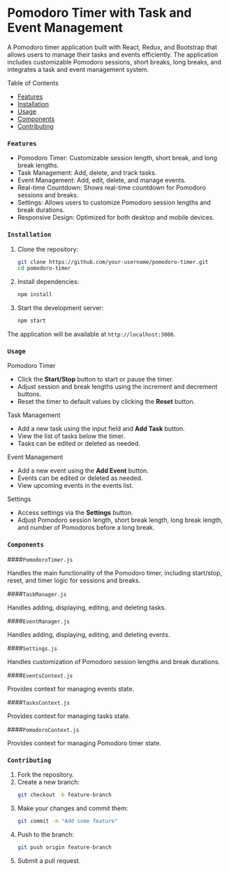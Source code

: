 # Pomodoro Timer with Task and Event Management

A Pomodoro timer application built with React, Redux, and Bootstrap that allows users to manage their tasks and events efficiently. The application includes customizable Pomodoro sessions, short breaks, long breaks, and integrates a task and event management system.

Table of Contents

- [Features](#features)
- [Installation](#installation)
- [Usage](#usage)
- [Components](#components)
- [Contributing](#contributing)

### `Features`

- Pomodoro Timer: Customizable session length, short break, and long break lengths.
- Task Management: Add, delete, and track tasks.
- Event Management: Add, edit, delete, and manage events.
- Real-time Countdown: Shows real-time countdown for Pomodoro sessions and breaks.
- Settings: Allows users to customize Pomodoro session lengths and break durations.
- Responsive Design: Optimized for both desktop and mobile devices.

### `Installation`

1. Clone the repository:
    ```bash
    git clone https://github.com/your-username/pomodoro-timer.git
    cd pomodoro-timer
    ```

2. Install dependencies:
    ```bash
    npm install
    ```

3. Start the development server:
    ```bash
    npm start
    ```

The application will be available at `http://localhost:3000`.

### `Usage`

Pomodoro Timer

- Click the **Start/Stop** button to start or pause the timer.
- Adjust session and break lengths using the increment and decrement buttons.
- Reset the timer to default values by clicking the **Reset** button.

Task Management

- Add a new task using the input field and **Add Task** button.
- View the list of tasks below the timer.
- Tasks can be edited or deleted as needed.

Event Management

- Add a new event using the **Add Event** button.
- Events can be edited or deleted as needed.
- View upcoming events in the events list.

Settings

- Access settings via the **Settings** button.
- Adjust Pomodoro session length, short break length, long break length, and number of Pomodoros before a long break.

### `Components`

####`PomodoroTimer.js`

Handles the main functionality of the Pomodoro timer, including start/stop, reset, and timer logic for sessions and breaks.

####`TaskManager.js`

Handles adding, displaying, editing, and deleting tasks.

####`EventManager.js`

Handles adding, displaying, editing, and deleting events.

####`Settings.js`

Handles customization of Pomodoro session lengths and break durations.

####`EventsContext.js`

Provides context for managing events state.

####`TasksContext.js`

Provides context for managing tasks state.

####`PomodoroContext.js`

Provides context for managing Pomodoro timer state.

### `Contributing`

1. Fork the repository.
2. Create a new branch:
    ```bash
    git checkout -b feature-branch
    ```
3. Make your changes and commit them:
    ```bash
    git commit -m "Add some feature"
    ```
4. Push to the branch:
    ```bash
    git push origin feature-branch
    ```
5. Submit a pull request.

